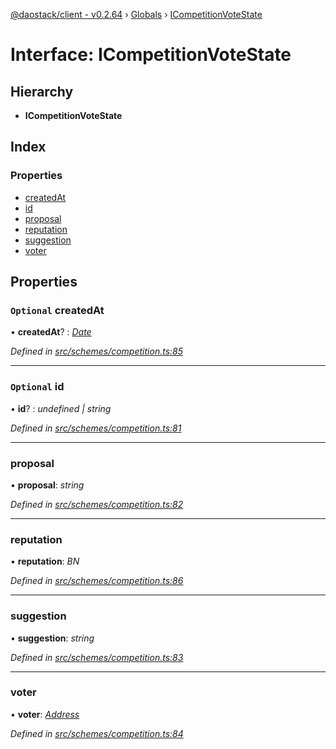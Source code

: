 [@daostack/client - v0.2.64](../README.md) › [Globals](../globals.md) › [ICompetitionVoteState](icompetitionvotestate.md)

# Interface: ICompetitionVoteState

## Hierarchy

* **ICompetitionVoteState**

## Index

### Properties

* [createdAt](icompetitionvotestate.md#optional-createdat)
* [id](icompetitionvotestate.md#optional-id)
* [proposal](icompetitionvotestate.md#proposal)
* [reputation](icompetitionvotestate.md#reputation)
* [suggestion](icompetitionvotestate.md#suggestion)
* [voter](icompetitionvotestate.md#voter)

## Properties

### `Optional` createdAt

• **createdAt**? : *[Date](../globals.md#date)*

*Defined in [src/schemes/competition.ts:85](https://github.com/daostack/client/blob/b547acc/src/schemes/competition.ts#L85)*

___

### `Optional` id

• **id**? : *undefined | string*

*Defined in [src/schemes/competition.ts:81](https://github.com/daostack/client/blob/b547acc/src/schemes/competition.ts#L81)*

___

###  proposal

• **proposal**: *string*

*Defined in [src/schemes/competition.ts:82](https://github.com/daostack/client/blob/b547acc/src/schemes/competition.ts#L82)*

___

###  reputation

• **reputation**: *BN*

*Defined in [src/schemes/competition.ts:86](https://github.com/daostack/client/blob/b547acc/src/schemes/competition.ts#L86)*

___

###  suggestion

• **suggestion**: *string*

*Defined in [src/schemes/competition.ts:83](https://github.com/daostack/client/blob/b547acc/src/schemes/competition.ts#L83)*

___

###  voter

• **voter**: *[Address](../globals.md#address)*

*Defined in [src/schemes/competition.ts:84](https://github.com/daostack/client/blob/b547acc/src/schemes/competition.ts#L84)*
